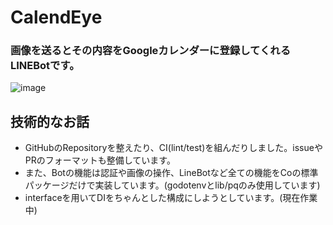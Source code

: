 # CalendEye
### 画像を送るとその内容をGoogleカレンダーに登録してくれるLINEBotです。
![image](https://github.com/claustra01/CalendEye/assets/108509532/a90cba43-c66f-4eff-ad68-108a97591fc5)

## 技術的なお話
- GitHubのRepositoryを整えたり、CI(lint/test)を組んだりしました。issueやPRのフォーマットも整備しています。
- また、Botの機能は認証や画像の操作、LineBotなど全ての機能をCoの標準パッケージだけで実装しています。(godotenvとlib/pqのみ使用しています)
- interfaceを用いてDIをちゃんとした構成にしようとしています。(現在作業中)
